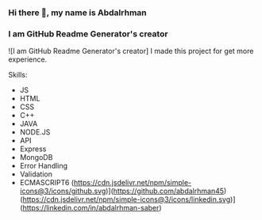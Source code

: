 ### Hi there 👋, my name is Abdalrhman

### I am GitHub Readme Generator's creator

![I am GitHub Readme Generator's creator]
I made this project for get more experience.

Skills:

- JS
- HTML
- CSS
- C++
- JAVA
- NODE.JS
- API
- Express
- MongoDB
- Error Handling
- Validation
- ECMASCRIPT6
(https://cdn.jsdelivr.net/npm/simple-icons@3/icons/github.svg)](https://github.com/abdalrhman45) 
(https://cdn.jsdelivr.net/npm/simple-icons@3/icons/linkedin.svg)](https://linkedin.com/in/abdalrhman-saber)

